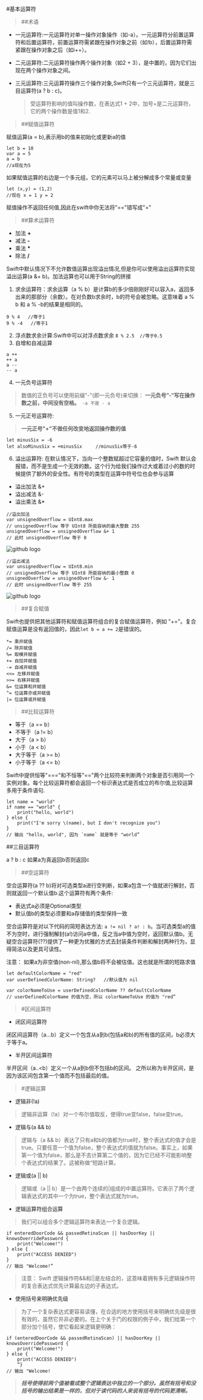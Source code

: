 #基本运算符

>##术语

* 一元运算符:一元运算符对单一操作对象操作（如-a）。一元运算符分前置运算符和后置运算符，前置运算符需紧跟在操作对象之前（如!b），后置运算符需紧跟在操作对象之后（如i++）。
* 二元运算符:二元运算符操作两个操作对象（如2 + 3），是中置的，因为它们出现在两个操作对象之间。
* 三元运算符:三元运算符操作三个操作对象,Swift只有一个三元运算符，就是三目运算符(a ? b : c)。

	>受运算符影响的值叫操作数，在表达式1 + 2中，加号+是二元运算符，它的两个操作数是值1和2.

>##赋值运算符

赋值运算(a = b),表示用b的值来初始化或更新a的值

```
let b = 10
var a = 5
a = b
//a现在为5
```

如果赋值运算的右边是一个多元组，它的元素可以马上被分解成多个常量或变量

```
let (x,y) = (1,2)
//现在 x = 1 y = 2
```

赋值操作不返回任何值,因此在swift中你无法将"=="错写成"="

>##算术运算符

* 加法 __+__
* 减法 __-__
* 乘法 __*__
* 除法 __/__

Swift中默认情况下不允许数值运算出现溢出情况,但是你可以使用溢出运算符实现溢出运算(a &+ b)。加法运算也可以用于String的拼接

1. 求余运算符：求余运算（a % b）是计算b的多少倍刚刚好可以容入a，返回多出来的那部分（余数）。在对负数b求余时，b的符号会被忽略。这意味着 a % b 和 a % -b的结果是相同的。
>
```
9 % 4   //等于1
9 % -4   //等于1
```

2. 浮点数求余计算:Swift中可以对浮点数求余 `8 % 2.5  //等于0.5`
3. 自增和自减运算
>
```
a ++ 
++ a
a -- 
-- a
```
4. 一元负号运算符
>数值的正负号可以使用前缀"-"(即一元负号)来切换：
__一元负号”-“写在操作数之前，中间没有空格。__` -a 不是 - a` 
5. 一元正号运算符:
>__一元正号"+"不做任何改变地返回操作数的值__
>
```
let minusSix = -6
let alsoMinusSix = +minusSix     //minusSix等于-6
```
6. 溢出运算符:
 在默认情况下，当向一个整数赋超过它容量的值时，Swift 默认会报错，而不是生成一个无效的数。这个行为给我们操作过大或着过小的数的时候提供了额外的安全性。有符号的类型在运算中符号位也会参与运算
 * 溢出加法 &+
 * 溢出减法 &-
 * 溢出乘法 &*
 
 ```
 //溢出加法
 var unsignedOverflow = UInt8.max
 // unsignedOverflow 等于 UInt8 所能容纳的最大整数 255
unsignedOverflow = unsignedOverflow &+ 1
 // 此时 unsignedOverflow 等于 0
 ```
 
 ![github logo](overflowAddition_2x.png)
 
 ```
 //溢出减法
 var unsignedOverflow = UInt8.min
// unsignedOverflow 等于 UInt8 所能容纳的最小整数 0
unsignedOverflow = unsignedOverflow &- 1
// 此时 unsignedOverflow 等于 255
 ```
 
 ![github logo](overflowUnsignedSubtraction_2x.png)

>##复合赋值

Swift也提供把其他运算符和赋值运算符组合的复合赋值运算符，例如 "+="。复合赋值运算是没有返回值的，因此`let b = a += 2`是错误的。
>

```
*= 乘并赋值
/= 除并赋值
%= 取模并赋值
+= 自加并赋值
-= 自减并赋值
<<= 左移并赋值
>>= 右移并赋值
&= 位运算和并赋值
^= 位运算亦或并赋值
|= 位运算或并赋值
```
>


>##比较运算符

* 等于（a == b）
* 不等于（a != b）
* 大于（a > b）
* 小于（a < b）
* 大于等于（a >= b）
* 小于等于（a <= b） 

Swift中提供恒等"==="和不恒等"=="两个比较符来判断两个对象是否引用同一个实例对象。每个比较运算符都会返回一个标识表达式是否成立的布尔值,比较运算多用于条件语句.

```
let name = "world"
if name == "world" {
    print("hello, world")
} else {
    print("I'm sorry \(name), but I don't recognize you")
}
// 输出 "hello, world", 因为 `name` 就是等于 "world”
```
>
##三目运算符

a ? b : c 如果a为真返回b否则返回c

>##空运算符

空合运算符(a ?? b)将对可选类型a进行空判断，如果a包含一个值就进行解封，否则就返回一个默认值b.这个运算符有两个条件:

* 表达式a必须是Optional类型
* 默认值b的类型必须要和a存储值的类型保持一致

空合运算符是对以下代码的简短表达方法: `a != nil ? a! : b`。当可选类型a的值不为空时，进行强制解封(a!)访问a中值，反之当a中值为空时，返回默认值b。无疑空合运算符(??)提供了一种更为优雅的方式去封装条件判断和解封两种行为，显得简洁以及更具可读性。
>
注意： 如果a为非空值(non-nil),那么值b将不会被估值。这也就是所谓的短路求值

```
let defaultColorName = "red"
var userDefinedColorName: String?   //默认值为 nil
 
var colorNameToUse = userDefinedColorName ?? defaultColorName
// userDefinedColorName 的值为空，所以 colorNameToUse 的值为 "red”
```

>#区间运算符

* 闭区间运算符
>
闭区间运算符（a...b）定义一个包含从a到b(包括a和b)的所有值的区间，b必须大于等于a。

* 半开区间运算符
>
半开区间（a..<b）定义一个从a到b但不包括b的区间。 之所以称为半开区间，是因为该区间包含第一个值而不包括最后的值。


>#逻辑运算

* 逻辑非(!a)
>逻辑非运算（!a）对一个布尔值取反，使得true变false，false变true。

* 逻辑与(a && b)
>逻辑与（a && b）表达了只有a和b的值都为true时，整个表达式的值才会是true。只要任意一个值为false，整个表达式的值就为false。事实上，如果第一个值为false，那么是不去计算第二个值的，因为它已经不可能影响整个表达式的结果了。这被称做“短路计算。

* 逻辑或(a || b)
>逻辑或（a || b）是一个由两个连续的|组成的中置运算符。它表示了两个逻辑表达式的其中一个为true，整个表达式就为true。

* 逻辑运算符组合运算
>我们可以组合多个逻辑运算符来表达一个复合逻辑。
>
```
if enteredDoorCode && passedRetinaScan || hasDoorKey || knowsOverridePassword {
    print("Welcome!")
} else {
    print("ACCESS DENIED")
}
// 输出 "Welcome!”
```
>注意： Swift 逻辑操作符&&和||是左结合的，这意味着拥有多元逻辑操作符的复合表达式优先计算最左边的子表达式。

* 使用括号来明确优先级
>为了一个复杂表达式更容易读懂，在合适的地方使用括号来明确优先级是很有效的，虽然它并非必要的。在上个关于门的权限的例子中，我们给第一个部分加个括号，使它看起来逻辑更明确：
>
```
if (enteredDoorCode && passedRetinaScan) || hasDoorKey || knowsOverridePassword {
    print("Welcome!")
} else {
    print("ACCESS DENIED")
    “}
// 输出 "Welcome!
```
>___括号使得前两个值被看成整个逻辑表达中独立的一个部分。虽然有括号和没括号的输出结果是一样的，但对于读代码的人来说有括号的代码更清晰。___
